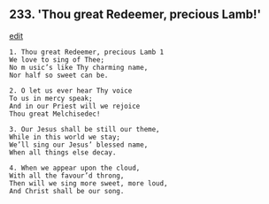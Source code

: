 
## 233.  'Thou great Redeemer, precious Lamb!'
[edit](https://docs.google.com/document/d/1i4P0stWP%2DktdSCL6b%2Dw2d2ZgIW8QY309/edit?mode=html)



    1. Thou great Redeemer, precious Lamb 1
    We love to sing of Thee;
    No m usic’s like Thy charming name, 
    Nor half so sweet can be.

    2. O let us ever hear Thy voice
    To us in mercy speak;
    And in our Priest will we rejoice 
    Thou great Melchisedec!

    3. Our Jesus shall be still our theme,
    While in this world we stay;
    We’ll sing our Jesus’ blessed name,
    When all things else decay.

    4. When we appear upon the cloud,
    With all the favour’d throng,
    Then will we sing more sweet, more loud, 
    And Christ shall be our song.
